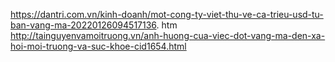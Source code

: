 https://dantri.com.vn/kinh-doanh/mot-cong-ty-viet-thu-ve-ca-trieu-usd-tu-ban-vang-ma-20220126094517136.
htm http://tainguyenvamoitruong.vn/anh-huong-cua-viec-dot-vang-ma-den-xa-hoi-moi-truong-va-suc-khoe-cid1654.html
